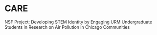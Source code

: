 # CARE
NSF Project: Developing STEM Identity by Engaging URM Undergraduate Students in Research on Air Pollution in Chicago Communities
